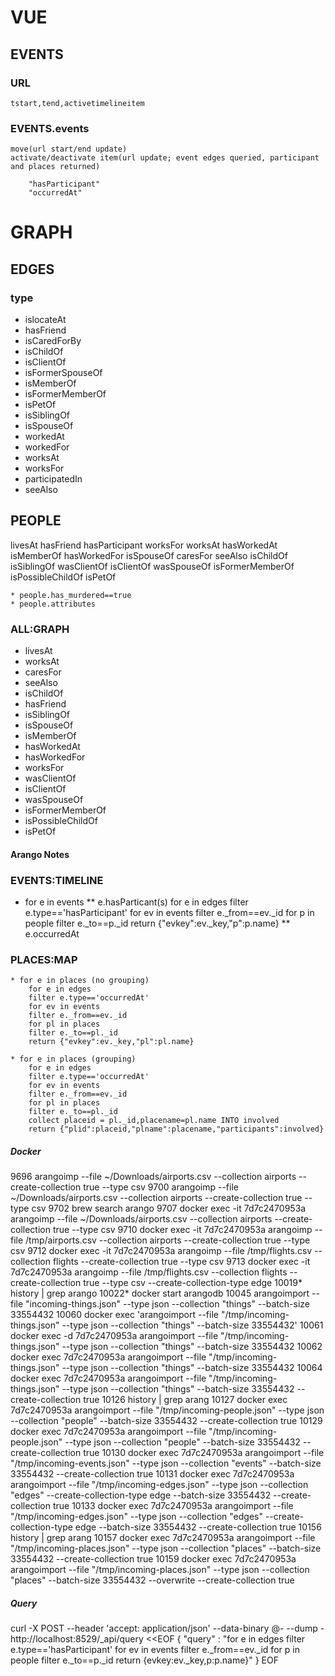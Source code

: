 # VUE

## EVENTS

### URL
	tstart,tend,activetimelineitem

### EVENTS.events
	move(url start/end update)	
	activate/deactivate item(url update; event edges queried, participant and places returned)	

		"hasParticipant"
		"occurredAt"

# GRAPH

## EDGES

### type

* islocateAt
* hasFriend
* isCaredForBy
* isChildOf
* isClientOf
* isFormerSpouseOf
* isMemberOf
* isFormerMemberOf
* isPetOf
* isSiblingOf
* isSpouseOf
* workedAt
* workedFor
* worksAt
* worksFor
* participatedIn
* seeAlso

## PEOPLE

livesAt
hasFriend
hasParticipant
worksFor
worksAt
hasWorkedAt
isMemberOf
hasWorkedFor
isSpouseOf
caresFor
seeAlso
isChildOf
isSiblingOf
wasClientOf
isClientOf
wasSpouseOf
isFormerMemberOf
isPossibleChildOf
isPetOf

	* people.has_murdered==true
	* people.attributes



### ALL:GRAPH
* livesAt
* worksAt
* caresFor
* seeAlso
* isChildOf
* hasFriend
* isSiblingOf
* isSpouseOf
* isMemberOf
* hasWorkedAt
* hasWorkedFor
* worksFor
* wasClientOf
* isClientOf
* wasSpouseOf
* isFormerMemberOf
* isPossibleChildOf
* isPetOf


#### Arango Notes

### EVENTS:TIMELINE

* for e in events
	** e.hasParticant(s)
		for e in edges
		filter e.type=='hasParticipant'
		for ev in events
		filter e._from==ev._id
		for p in people
		filter e._to==p._id
		return {"evkey":ev._key,"p":p.name}
	** e.occurredAt

### PLACES:MAP

	* for e in places (no grouping)
		for e in edges
		filter e.type=='occurredAt'
		for ev in events
		filter e._from==ev._id
		for pl in places
		filter e._to==pl._id
		return {"evkey":ev._key,"pl":pl.name}

	* for e in places (grouping)
		for e in edges
		filter e.type=='occurredAt'
		for ev in events
		filter e._from==ev._id
		for pl in places
		filter e._to==pl._id
		collect placeid = pl._id,placename=pl.name INTO involved
		return {"plid":placeid,"plname":placename,"participants":involved}



##### Docker
9696  arangoimp --file ~/Downloads/airports.csv --collection airports --create-collection true --type csv
 9700  arangoimp --file ~/Downloads/airports.csv --collection airports --create-collection true --type csv
 9702  brew search arango
 9707  docker exec -it 7d7c2470953a arangoimp --file ~/Downloads/airports.csv --collection airports --create-collection true --type csv
 9710  docker exec -it 7d7c2470953a arangoimp --file /tmp/airports.csv --collection airports --create-collection true --type csv
 9712  docker exec -it 7d7c2470953a arangoimp --file /tmp/flights.csv --collection flights --create-collection true --type csv
 9713  docker exec -it 7d7c2470953a arangoimp --file /tmp/flights.csv --collection flights --create-collection true --type csv --create-collection-type edge
10019* history | grep arango
10022* docker start arangodb
10045  arangoimport --file "incoming-things.json" --type json --collection "things" --batch-size 33554432
10060  docker exec 'arangoimport --file "/tmp/incoming-things.json" --type json --collection "things" --batch-size 33554432'
10061  docker exec -d 7d7c2470953a arangoimport --file "/tmp/incoming-things.json" --type json --collection "things" --batch-size 33554432
10062  docker exec 7d7c2470953a arangoimport --file "/tmp/incoming-things.json" --type json --collection "things" --batch-size 33554432
10064  docker exec 7d7c2470953a arangoimport --file "/tmp/incoming-things.json" --type json --collection "things" --batch-size 33554432 --create-collection true
10126  history | grep arang
10127  docker exec 7d7c2470953a arangoimport --file "/tmp/incoming-people.json" --type json --collection "people" --batch-size 33554432 --create-collection true
10129  docker exec 7d7c2470953a arangoimport --file "/tmp/incoming-people.json" --type json --collection "people" --batch-size 33554432 --create-collection true
10130  docker exec 7d7c2470953a arangoimport --file "/tmp/incoming-events.json" --type json --collection "events" --batch-size 33554432 --create-collection true
10131  docker exec 7d7c2470953a arangoimport --file "/tmp/incoming-edges.json" --type json --collection "edges" --create-collection-type edge --batch-size 33554432 --create-collection true
10133  docker exec 7d7c2470953a arangoimport --file "/tmp/incoming-edges.json" --type json --collection "edges" --create-collection-type edge --batch-size 33554432 --create-collection true
10156  history | grep arang
10157  docker exec 7d7c2470953a arangoimport --file "/tmp/incoming-places.json" --type json --collection "places" --batch-size 33554432 --create-collection true
10159  docker exec 7d7c2470953a arangoimport --file "/tmp/incoming-places.json" --type json --collection "places" --batch-size 33554432 --overwrite --create-collection true

##### Query

curl -X POST --header 'accept: application/json' --data-binary @- --dump - http://localhost:8529/_api/query <<EOF
{
  "query" : "for e in edges filter e.type=='hasParticipant' for ev in events filter e._from==ev._id for p in people filter e._to==p._id return {evkey:ev._key,p:p.name}"
}
EOF
